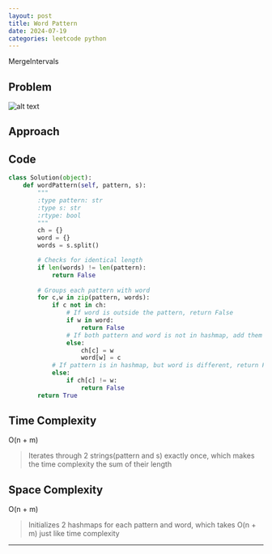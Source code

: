 ```yaml
---
layout: post
title: Word Pattern
date: 2024-07-19
categories: leetcode python
---
```

MergeIntervals
## Problem
![alt text](/blog/public/img/WordPattern.png)

## Approach


## Code
```python
class Solution(object):
    def wordPattern(self, pattern, s):
        """
        :type pattern: str
        :type s: str
        :rtype: bool
        """
        ch = {}
        word = {}
        words = s.split()

        # Checks for identical length
        if len(words) != len(pattern):
            return False
        
        # Groups each pattern with word
        for c,w in zip(pattern, words):
            if c not in ch:
                # If word is outside the pattern, return False
                if w in word:
                    return False
                # If both pattern and word is not in hashmap, add them
                else:
                    ch[c] = w
                    word[w] = c
            # If pattern is in hashmap, but word is different, return False
            else:
                if ch[c] != w:
                    return False
        return True
```
## Time Complexity
O(n + m)
> Iterates through 2 strings(pattern and s) exactly once, which makes the time complexity the sum of their length

## Space Complexity
O(n + m)
> Initializes 2 hashmaps for each pattern and word, which takes O(n + m) just like time complexity

---